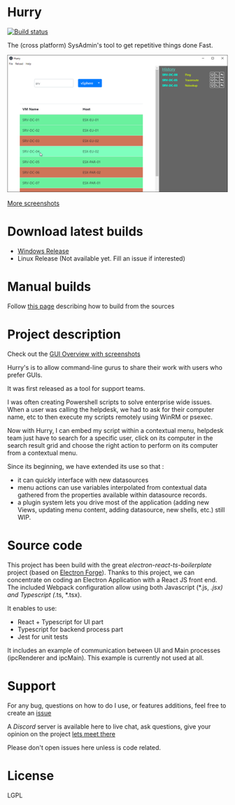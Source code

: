 # Hurry

[![Build status](https://ci.appveyor.com/api/projects/status/feo740yf95h17v2t?svg=true)](https://ci.appveyor.com/project/rebrec/hurry-6asla)


The (cross platform) SysAdmin's tool to get repetitive things done Fast.

![Hurry_Main](https://raw.githubusercontent.com/rebrec/hurry/master/docs/hurry_vSphere_result_ping.png)

[More screenshots](https://github.com/rebrec/hurry/blob/master/docs/GUI_Overview.md)


# Download latest builds

- [Windows Release](https://github.com/rebrec/hurry/releases)
- Linux Release (Not available yet. Fill an issue if interested)

# Manual builds

Follow [this page](https://github.com/rebrec/hurry/docs/How_to_build.md) describing how to build from the sources


# Project description

Check out the [GUI Overview with screenshots](https://github.com/rebrec/hurry/blob/master/docs/GUI_Overview.md)

Hurry's is to allow command-line gurus to share their work with users who prefer GUIs.

It was first released as a tool for support teams.

I was often creating Powershell scripts to solve enterprise wide issues. When a user was calling the helpdesk, we had to ask for their computer name, etc to then execute my scripts remotely using WinRM or psexec.

Now with Hurry, I can embed my script within a contextual menu, helpdesk team just have to search for a specific user, click on its computer in the search result grid and choose the right action to perform on its computer from a contextual menu.

Since its beginning, we have extended its use so that :

- it can quickly interface with new datasources
- menu actions can use variables interpolated from contextual data gathered from the properties available within datasource records.
- a plugin system lets you drive most of the application (adding new Views, updating menu content, adding datasource, new shells, etc.) still WIP.

# Source code

This project has been build with the great *electron-react-ts-boilerplate* project (based on [Electron Forge](https://www.electronforge.io/)). Thanks to this project, we can concentrate on coding an Electron Application with a React JS front end. The included Webpack configuration allow using both Javascript (*.js, *.jsx) and Typescript (*.ts, *.tsx).

It enables to use:
- React + Typescript for UI part
- Typescript for backend process part
- Jest for unit tests

It includes an example of communication between UI and Main processes (ipcRenderer and ipcMain). This example is currently not used at all.

# Support

For any bug, questions on how to do I use, or features additions, feel free to create an [issue](https://github.com/rebrec/hurry/issues/new/choose)

A *Discord* server is available here to live chat, ask questions, give your opinion on the project [lets meet there](https://discord.gg/5juNQ2)

Please don't open issues here unless is code related.

# License

LGPL


